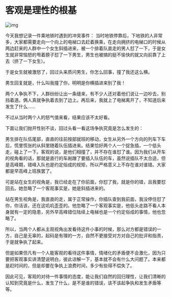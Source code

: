 # 客观是理性的根基
![img](https://images.unsplash.com/photo-1687750321866-d50d1d4d89b3?q=80&w=3570&auto=format&fit=crop&ixlib=rb-4.0.3&ixid=M3wxMjA3fDB8MHxwaG90by1wYWdlfHx8fGVufDB8fHx8fA%3D%3D)

今天我想记录一件乘地铁时遇到的冲突事件：
当时地铁停靠后，下地铁的人非常多，大家都需要走向一个向上的电梯口去赶着换乘，在走向拥挤的电梯口的时候从两边赶来的人群中一个女生斜插进来，被一个排着队直走的男人怼了一下，于是女生就非常恼怒的甩着膀子怼了一下男生，男生也被搞的挺不愉快的就又向前靠了上去（挤了一下女生）。

于是女生就被激怒了，回过头来质问男生，你怎么回事，撞了我还这么横。

男生回复就是，什么叫我撞了你，明明是你横插进来别了我！

两个人争执不下，人群纷纷让出一条缝来，有不少人还对着他们说让一边吵去，别挡着道。俩人真就争执着去到了边上。再后来，我就上了电梯离开了，不知道后来发生了什么……

不过从当时两个人的怒气值来看，结果应该不太好看。

下面让我们抛开性别不谈，回过头看一看这场争执究竟是怎么发生的：

男生排在队伍尾部，直直的往前按部就班的移动，女生从另外一个方向的列车下车后，慌里慌张的从斜里随着队伍插进来。结果恰好两个人一个捉急插，一个低头走，碰上了一下。客观的说，是他们相撞了，并不存在谁怼了谁。因为我们从开车的视角看的话，那就是直行的车剐蹭了要插入队伍的车，虽然说插队不太合适，但是高峰期，错峰入队也是约定俗成的规矩，所以严格意义上不存在谁对谁错。大家都是早高峰上班族罢了。

可是站在女生的视角是，我已经走在了你前面，你怼了我，就是你的错，且我要怼回去。她忽略了一个客观事实是，她是斜插进来的。

站在男生视角是，我直直的走，属于正常操作，你插队查到我前面，我没停住怼了你，你活该，还在这叽叽歪歪的。他忽略了一个客观事实是，他低头走路不看人本身就有一定的隐患，另外早高峰错位陆续上电梯也是一个约定俗成的事情，他也忽略了。

所以，当两个人都从主观视角出发看待这件小事的时候，那么对方都是错误的一方，自己是无辜的，起码是有理的一方，自然不更接受对方对自己的批评和指责，于是就争执了起来。

但是如果但凡有一个人能客观的看待这件事情，情绪化的矛盾便不会激化，因为只要把客观事实讲清楚说明白，彼此谅解一下，基本就不会有什么大问题了。本来都是赶时间的，但是却要在争执上浪费时间，多少有些得不偿失了。

因此可见，客观的对待一件事情的态度，能让我们自然的回归理性，让我们清晰的认知到究竟是什么，发生了什么，是不是谁的错误，该不该起争执和发生矛盾等等。